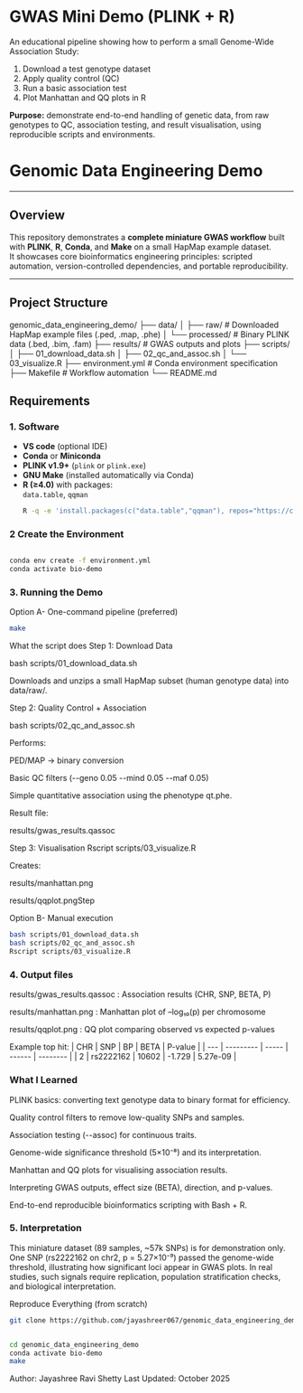 # GWAS Mini Demo (PLINK + R)
An educational pipeline showing how to perform a small Genome-Wide Association Study:
1. Download a test genotype dataset
2. Apply quality control (QC)
3. Run a basic association test
4. Plot Manhattan and QQ plots in R

**Purpose:** demonstrate end-to-end handling of genetic data, from raw genotypes to QC, association testing, and result visualisation, using reproducible scripts and environments.

# Genomic Data Engineering Demo
---

## Overview

This repository demonstrates a **complete miniature GWAS workflow** built with **PLINK**, **R**, **Conda**, and **Make** on a small HapMap example dataset.  
It showcases core bioinformatics engineering principles: scripted automation, version-controlled dependencies, and portable reproducibility.

---

## Project Structure


genomic_data_engineering_demo/
├── data/
│   ├── raw/          # Downloaded HapMap example files (.ped, .map, .phe)
│   └── processed/    # Binary PLINK data (.bed, .bim, .fam)
├── results/          # GWAS outputs and plots
├── scripts/
│   ├── 01_download_data.sh
│   ├── 02_qc_and_assoc.sh
│   └── 03_visualize.R
├── environment.yml   # Conda environment specification
├── Makefile          # Workflow automation
└── README.md


## Requirements

### 1. Software
- **VS code** (optional IDE)
- **Conda** or **Miniconda**
- **PLINK v1.9+** (`plink` or `plink.exe`)
- **GNU Make** (installed automatically via Conda)
- **R (≥4.0)** with packages:  
  `data.table`, `qqman`
  ```bash
  R -q -e 'install.packages(c("data.table","qqman"), repos="https://cloud.r-project.org")'

### 2️ Create the Environment

```bash

conda env create -f environment.yml
conda activate bio-demo
```

### 3. Running the Demo
Option A- One-command pipeline (preferred)

```bash
make
```

What the script does 
Step 1:  Download Data

bash scripts/01_download_data.sh


Downloads and unzips a small HapMap subset (human genotype data) into data/raw/.

Step 2:   Quality Control + Association


bash scripts/02_qc_and_assoc.sh


Performs:

PED/MAP → binary conversion

Basic QC filters (--geno 0.05 --mind 0.05 --maf 0.05)

Simple quantitative association using the phenotype qt.phe.

Result file:

results/gwas_results.qassoc

Step 3:  Visualisation
Rscript scripts/03_visualize.R

Creates:

results/manhattan.png

results/qqplot.pngStep 

Option B- Manual execution
``` bash
bash scripts/01_download_data.sh
bash scripts/02_qc_and_assoc.sh
Rscript scripts/03_visualize.R
```

### 4. Output files
results/gwas_results.qassoc :	Association results (CHR, SNP, BETA, P)

results/manhattan.png :	Manhattan plot of –log₁₀(p) per chromosome

results/qqplot.png : QQ plot comparing observed vs expected p-values

Example top hit:
| CHR | SNP       | BP    | BETA   | P-value  |
| --- | --------- | ----- | ------ | -------- |
| 2   | rs2222162 | 10602 | -1.729 | 5.27e-09 |


### What I Learned

PLINK basics: converting text genotype data to binary format for efficiency.

Quality control filters to remove low-quality SNPs and samples.

Association testing (--assoc) for continuous traits.

Genome-wide significance threshold (5×10⁻⁸) and its interpretation.

Manhattan and QQ plots for visualising association results.

Interpreting GWAS outputs, effect size (BETA), direction, and p-values.

End-to-end reproducible bioinformatics scripting with Bash + R.

### 5. Interpretation
This miniature dataset (89 samples, ~57k SNPs) is for demonstration only.
One SNP (rs2222162 on chr2, p = 5.27×10⁻⁹) passed the genome-wide threshold, illustrating how significant loci appear in GWAS plots.
In real studies, such signals require replication, population stratification checks, and biological interpretation.

Reproduce Everything (from scratch)

```bash
git clone https://github.com/jayashreer067/genomic_data_engineering_demo.git


cd genomic_data_engineering_demo
conda activate bio-demo
make
```
Author: Jayashree Ravi Shetty
Last Updated: October 2025